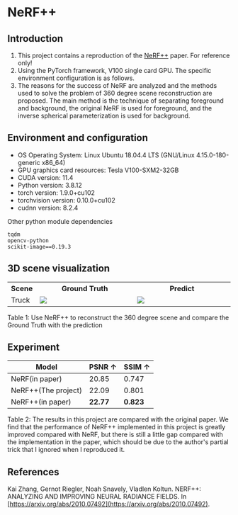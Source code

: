 # NeRF++

## Introduction

1. This project contains a reproduction of the [NeRF++](https://arxiv.org/abs/2010.07492) paper. For reference only!
2. Using the PyTorch framework, V100 single card GPU. The specific environment configuration is as follows.
3. The reasons for the success of NeRF are analyzed and the methods used to solve the problem of 360 degree scene reconstruction are proposed. The main method is the technique of separating foreground and background, the original NeRF is used for foreground, and the inverse spherical parameterization is used for background. 

## Environment and configuration

* OS Operating System: Linux Ubuntu 18.04.4 LTS (GNU/Linux 4.15.0-180-generic x86_64)
* GPU graphics card resources: Tesla V100-SXM2-32GB
* CUDA version: 11.4
* Python version: 3.8.12
* torch version: 1.9.0+cu102
* torchvision version: 0.10.0+cu102
* cudnn version: 8.2.4

Other python module dependencies

```
tqdm
opencv-python
scikit-image==0.19.3
```

## 3D scene visualization

<table>
<tr>
    <th> Scene </th> <th>Ground Truth</th> <th>Predict</th>
</tr>

<tr>
<td> Truck </td> <td width=50%><img src="./other_imgs/GTTruck.gif"></td><td width=50%><img src="./other_imgs/TestTruck.gif"> </td>
</tr>
</table>

Table 1: Use NeRF++ to reconstruct the 360 degree scene and compare the Ground Truth with the prediction

## Experiment

| Model | PSNR $\uparrow$ | SSIM $\uparrow$ |
|  --- | --- | --- | 
| NeRF(in paper) | 20.85 | 0.747 |
| NeRF++(The project) | 22.09 | 0.801 |
| NeRF++(in paper) | **22.77** | **0.823** |

Table 2: The results in this project are compared with the original paper. We find that the performance of NeRF++ implemented in this project is greatly improved compared with NeRF, but there is still a little gap compared with the implementation in the paper, which should be due to the author's partial trick that I ignored when I reproduced it. 

## References

Kai Zhang, Gernot Riegler, Noah Snavely, Vladlen Koltun. NERF++: ANALYZING AND IMPROVING NEURAL RADIANCE FIELDS. In [https://arxiv.org/abs/2010.07492](https://arxiv.org/abs/2010.07492). 
